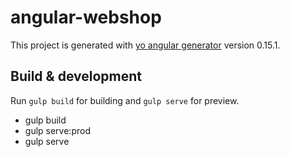 # angular-webshop

This project is generated with [yo angular generator](https://github.com/yeoman/generator-angular)
version 0.15.1.

## Build & development

Run `gulp build` for building and `gulp serve` for preview.

- gulp build
- gulp serve:prod
- gulp serve
